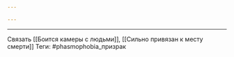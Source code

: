 ```yaml
---

---
```

---
Связать [[Боится камеры с людьми]], [[Сильно привязан к месту смерти]]
Теги: #phasmophobia_призрак